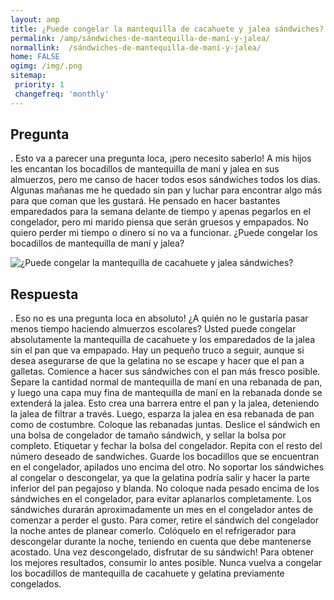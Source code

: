 ```yaml
---
layout: amp
title: ¿Puede congelar la mantequilla de cacahuete y jalea sándwiches?  
permalink: /amp/sándwiches-de-mantequilla-de-maní-y-jalea/
normallink:  /sándwiches-de-mantequilla-de-maní-y-jalea/
home: FALSE
ogimg: /img/.png
sitemap:
 priority: 1
 changefreq: 'monthly'
---
```




## Pregunta

. Esto va a parecer una pregunta loca, ¡pero necesito saberlo! A mis hijos les encantan los bocadillos de mantequilla de maní y jalea en sus almuerzos, pero me canso de hacer todos esos sándwiches todos los días. Algunas mañanas me he quedado sin pan y luchar para encontrar algo más para que coman que les gustará. He pensado en hacer bastantes emparedados para la semana delante de tiempo y apenas pegarlos en el congelador, pero mi marido piensa que serán gruesos y empapados. No quiero perder mi tiempo o dinero si no va a funcionar. ¿Puede congelar los bocadillos de mantequilla de maní y jalea?


![¿Puede congelar la mantequilla de cacahuete y jalea sándwiches?](https://sepuedecongelar.com/img/ "¿Puede congelar la mantequilla de cacahuete y jalea sándwiches?" )


## Respuesta

. Eso no es una pregunta loca en absoluto! ¿A quién no le gustaría pasar menos tiempo haciendo almuerzos escolares? Usted puede congelar absolutamente la mantequilla de cacahuete y los emparedados de la jalea sin el pan que va empapado. Hay un pequeño truco a seguir, aunque si desea asegurarse de que la gelatina no se escape y hacer que el pan a galletas.
Comience a hacer sus sándwiches con el pan más fresco posible. Separe la cantidad normal de mantequilla de maní en una rebanada de pan, y luego una capa muy fina de mantequilla de maní en la rebanada donde se extenderá la jalea. Esto crea una barrera entre el pan y la jalea, deteniendo la jalea de filtrar a través. Luego, esparza la jalea en esa rebanada de pan como de costumbre. Coloque las rebanadas juntas. Deslice el sándwich en una bolsa de congelador de tamaño sándwich, y sellar la bolsa por completo. Etiquetar y fechar la bolsa del congelador. Repita con el resto del número deseado de sandwiches.
Guarde los bocadillos que se encuentran en el congelador, apilados uno encima del otro. No soportar los sándwiches al congelar o descongelar, ya que la gelatina podría salir y hacer la parte inferior del pan pegajoso y blanda. No coloque nada pesado encima de los sándwiches en el congelador, para evitar aplanarlos completamente. Los sándwiches durarán aproximadamente un mes en el congelador antes de comenzar a perder el gusto.
Para comer, retire el sándwich del congelador la noche antes de planear comerlo. Colóquelo en el refrigerador para descongelar durante la noche, teniendo en cuenta que debe mantenerse acostado. Una vez descongelado, disfrutar de su sándwich! Para obtener los mejores resultados, consumir lo antes posible. Nunca vuelva a congelar los bocadillos de mantequilla de cacahuete y gelatina previamente congelados.